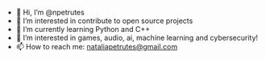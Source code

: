 - 👋 Hi, I’m @npetrutes
- 👀 I’m interested in contribute to open source projects
- 🌱 I’m currently learning Python and C++
- 💞️ I’m interested in games, audio, ai, machine learning and cybersecurity!  
- 📫 How to reach me: nataliapetrutes@gmail.com


